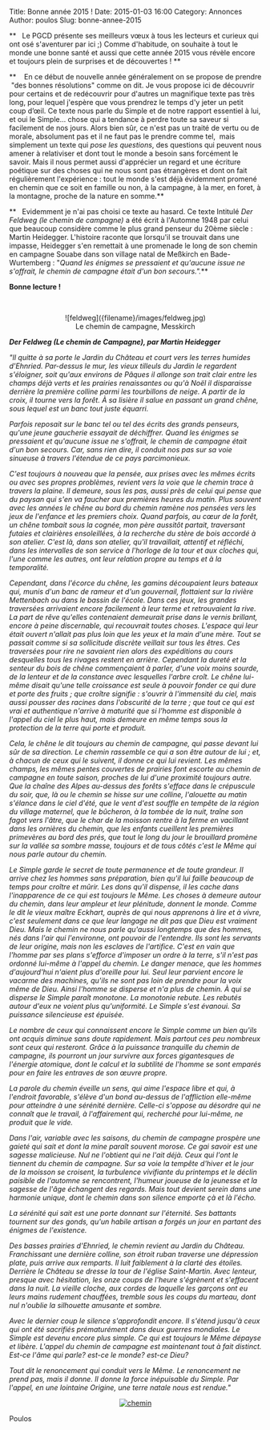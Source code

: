 Title: Bonne année 2015 !
Date: 2015-01-03 16:00
Category: Annonces
Author: poulos
Slug: bonne-annee-2015

**   Le PGCD présente ses meilleurs vœux à tous les lecteurs et curieux
qui ont osé s'aventurer par ici ;) Comme d'habitude, on souhaite à tout
le monde une bonne santé et aussi que cette année 2015 vous révèle
encore et toujours plein de surprises et de découvertes ! **

**    En ce début de nouvelle année généralement on se propose de
prendre  "des bonnes résolutions" comme on dit. Je vous propose ici de
découvrir pour certains et de redécouvrir pour d'autres un magnifique
texte pas très long, pour lequel j'espère que vous prendrez le temps d'y
jeter un petit coup d’œil. Ce texte nous parle du Simple et de notre
rapport essentiel à lui, et oui le Simple... chose qui a tendance à
perdre toute sa saveur si facilement de nos jours. Alors bien sûr, ce
n'est pas un traité de vertu ou de morale, absolument pas et il ne faut
pas le prendre comme tel,  mais simplement un texte qui *pose les
questions*, des questions qui peuvent nous amener à relativiser et dont
tout le monde a besoin sans forcément le savoir. Mais il nous permet
aussi d'apprécier un regard et une écriture poétique sur des choses qui
ne nous sont pas étrangères et dont on fait régulièrement l'expérience :
tout le monde s'est déjà évidemment promené en chemin que ce soit
en famille ou non, à la campagne, à la mer, en foret, à la montagne,
proche de la nature en somme.**

**   Evidemment je n'ai pas choisi ce texte au hasard. Ce texte Intitulé
*Der Feldweg (le chemin de campagne)* a été écrit à l'Automne 1948 par
celui que beaucoup considère comme le plus grand penseur du 20ème
siècle : Martin Heidegger. L'histoire raconte que lorsqu'il se trouvait
dans une impasse, Heidegger s'en remettait à une promenade le long de
son chemin en campagne Souabe dans son village natal de Meßkirch
en Bade-Wurtemberg : "*Quand les énigmes se pressaient et qu'aucune
issue ne s'offrait, le chemin de campagne était d'un bon secours.".***

**Bonne lecture !**

 

<center>![feldweg]({filename}/images/feldweg.jpg)</center>
<center>Le chemin de campagne, Messkirch</center>

***Der Feldweg (Le chemin de Campagne), par Martin Heidegger***

*"Il quitte à sa porte le Jardin du Château et court vers les terres
humides d'Ehnried. Par-dessus le mur, les vieux tilleuls du Jardin le
regardent s'éloigner, soit qu'aux environs de Pâques il allonge son
trait clair entre les champs déjà verts et les prairies renaissantes ou
qu'à Noël il disparaisse derrière la première colline parmi les
tourbillons de neige. A partir de la croix, il tourne vers la forêt. À
sa lisière il salue en passant un grand chêne, sous lequel est un banc
tout juste équarri.*

*Parfois reposait sur le banc tel ou tel des écrits des grands penseurs,
qu'une jeune gaucherie essayait de déchiffrer. Quand les énigmes se
pressaient et qu'aucune issue ne s'offrait, le chemin de campagne était
d'un bon secours. Car, sans rien dire, il conduit nos pas sur sa voie
sinueuse à travers l'étendue de ce pays parcimonieux.*

*C'est toujours à nouveau que la pensée, aux prises avec les mêmes
écrits ou avec ses propres problèmes, revient vers la voie que le chemin
trace à travers la plaine. Il demeure, sous les pas, aussi près de celui
qui pense que du paysan qui s'en va faucher aux premières heures du
matin. Plus souvent avec les années le chêne au bord du chemin ramène
nos pensées vers les jeux de l'enfance et les premiers choix. Quand
parfois, au cœur de la forêt, un chêne tombait sous la cognée, mon père
aussitôt partait, traversant futaies et clairières ensoleillées, à la
recherche du stère de bois accordé à son atelier. C'est là, dans son
atelier, qu'il travaillait, attentif et réfléchi, dans les intervalles
de son service à l'horloge de la tour et aux cloches qui, l'une comme
les autres, ont leur relation propre au temps et à la temporalité.*

*Cependant, dans l'écorce du chêne, les gamins découpaient leurs bateaux
qui, munis d'un banc de rameur et d'un gouvernail, flottaient sur la
rivière Mettenbach ou dans le bassin de l'école. Dans ces jeux, les
grandes traversées arrivaient encore facilement à leur terme et
retrouvaient la rive. La part de rêve qu'elles contenaient demeurait
prise dans le vernis brillant, encore à peine discernable, qui
recouvrait toutes choses. L'espace qui leur était ouvert n'allait pas
plus loin que les yeux et la main d'une mère. Tout se passait comme si
sa sollicitude discrète veillait sur tous les êtres. Ces traversées pour
rire ne savaient rien alors des expéditions au cours desquelles tous les
rivages restent en arrière. Cependant la dureté et la senteur du bois de
chêne commençaient à parler, d'une voix moins sourde, de la lenteur et
de la constance avec lesquelles l'arbre croît. Le chêne lui-même disait
qu'une telle croissance est seule à pouvoir fonder ce qui dure et porte
des fruits ; que croître signifie : s'ouvrir à l'immensité du ciel, mais
aussi pousser des racines dans l'obscurité de la terre ; que tout ce qui
est vrai et authentique n'arrive à maturité que si l'homme est
disponible à l'appel du ciel le plus haut, mais demeure en même temps
sous la protection de la terre qui porte et produit.*

*Cela, le chêne le dit toujours au chemin de campagne, qui passe devant
lui sûr de sa direction. Le chemin rassemble ce qui a son être autour de
lui ; et, à chacun de ceux qui le suivent, il donne ce qui lui revient.
Les mêmes champs, les mêmes pentes couvertes de prairies font escorte au
chemin de campagne en toute saison, proches de lui d'une proximité
toujours autre. Que la chaîne des Alpes au-dessus des forêts s'efface
dans le crépuscule du soir, que, là ou le chemin se hisse sur une
colline, l'alouette au matin s'élance dans le ciel d'été, que le vent
d'est souffle en tempête de la région du village maternel, que le
bûcheron, à la tombée de la nuit, traîne son fagot vers l'âtre, que le
char de la moisson rentre à la ferme en vacillant dans les ornières du
chemin, que les enfants cueillent les premières primevères au bord des
prés, que tout le long du jour le brouillard promène sur la vallée sa
sombre masse, toujours et de tous côtés c'est le Même qui nous parle
autour du chemin.*

*Le Simple garde le secret de toute permanence et de toute grandeur. Il
arrive chez les hommes sans préparation, bien qu'il lui faille beaucoup
de temps pour croître et mûrir. Les dons qu'il dispense, il les cache
dans l'inapparence de ce qui est toujours le Même. Les choses à demeure
autour du chemin, dans leur ampleur et leur plénitude, donnent le monde.
Comme le dit le vieux maître Eckhart, auprès de qui nous apprenons à
lire et à vivre, c'est seulement dans ce que leur langage ne dit pas que
Dieu est vraiment Dieu. Mais le chemin ne nous parle qu'aussi longtemps
que des hommes, nés dans l'air qui l'environne, ont pouvoir de
l'entendre. Ils sont les servants de leur origine, mais non les esclaves
de l'artifice. C'est en vain que l'homme par ses plans s'efforce
d'imposer un ordre à la terre, s'il n'est pas ordonné lui-même à l'appel
du chemin. Le danger menace, que les hommes d'aujourd'hui n'aient plus
d'oreille pour lui. Seul leur parvient encore le vacarme des machines,
qu'ils ne sont pas loin de prendre pour la voix même de Dieu. Ainsi
l'homme se disperse et n'a plus de chemin. À qui se disperse le Simple
paraît monotone. La monotonie rebute. Les rebutés autour d'eux ne voient
plus qu'uniformité. Le Simple s'est évanoui. Sa puissance silencieuse
est épuisée.*

*Le nombre de ceux qui connaissent encore le Simple comme un bien qu'ils
ont acquis diminue sans doute rapidement. Mais partout ces peu nombreux
sont ceux qui resteront. Grâce à la puissance tranquille du chemin de
campagne, ils pourront un jour survivre aux forces gigantesques de
l'énergie atomique, dont le calcul et la subtilité de l'homme se sont
emparés pour en faire les entraves de son œuvre propre.*

*La parole du chemin éveille un sens, qui aime l'espace libre et qui, à
l'endroit favorable, s'élève d'un bond au-dessus de l'affliction
elle-même pour atteindre à une sérénité dernière. Celle-ci s'oppose au
désordre qui ne connaît que le travail, à l'affairement qui, recherché
pour lui-même, ne produit que le vide.*

*Dans l'air, variable avec les saisons, du chemin de campagne prospère
une gaieté qui sait et dont la mine paraît souvent morose. Ce gai savoir
est une sagesse malicieuse. Nul ne l'obtient qui ne l'ait déjà. Ceux qui
l'ont le tiennent du chemin de campagne. Sur sa voie la tempête d'hiver
et le jour de la moisson se croisent, la turbulence vivifiante du
printemps et le déclin paisible de l'automne se rencontrent, l'humeur
joueuse de la jeunesse et la sagesse de l'âge échangent des regards.
Mais tout devient serein dans une harmonie unique, dont le chemin dans
son silence emporte çà et là l'écho.*

*La sérénité qui sait est une porte donnant sur l'éternité. Ses battants
tournent sur des gonds, qu'un habile artisan a forgés un jour en partant
des énigmes de l'existence.*

*Des basses prairies d'Ehnried, le chemin revient au Jardin du Château.
Franchissant une dernière colline, son étroit ruban traverse une
dépression plate, puis arrive aux remparts. Il luit faiblement à la
clarté des étoiles. Derrière le Château se dresse la tour de l'église
Saint-Martin. Avec lenteur, presque avec hésitation, les onze coups de
l'heure s'égrènent et s'effacent dans la nuit. La vieille cloche, aux
cordes de laquelle les garçons ont eu leurs mains rudement chauffées,
tremble sous les coups du marteau, dont nul n'oublie la silhouette
amusante et sombre.*

*Avec le dernier coup le silence s'approfondit encore. Il s'étend
jusqu'à ceux qui ont été sacrifiés prématurément dans deux guerres
mondiales. Le Simple est devenu encore plus simple. Ce qui est toujours
le Même dépayse et libère. L'appel du chemin de campagne est maintenant
tout à fait distinct. Est-ce l'âme qui parle? est-ce le monde? est-ce
Dieu?*

*Tout dit le renoncement qui conduit vers le Même. Le renoncement ne
prend pas, mais il donne. Il donne la force inépuisable du Simple. Par
l'appel, en une lointaine Origine, une terre natale nous est rendue."*


[<center>![chemin]({filename}/images/chemin_heidegger_small.jpg)</center>]({filename}/images/chemin_heidegger.jpg)

Poulos